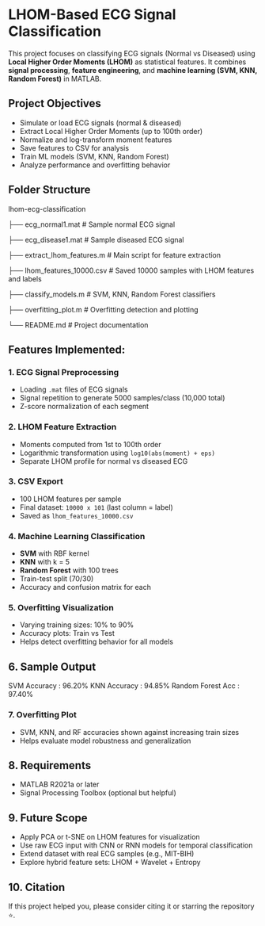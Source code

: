 # LHOM-Based ECG Signal Classification
This project focuses on classifying ECG signals (Normal vs Diseased) using **Local Higher Order Moments (LHOM)** as statistical features. 
It combines **signal processing**, **feature engineering**, and **machine learning (SVM, KNN, Random Forest)** in MATLAB.

## Project Objectives
- Simulate or load ECG signals (normal & diseased)
- Extract Local Higher Order Moments (up to 100th order)
- Normalize and log-transform moment features
- Save features to CSV for analysis
- Train ML models (SVM, KNN, Random Forest)
- Analyze performance and overfitting behavior

##  Folder Structure
lhom-ecg-classification

├──    ecg_normal1.mat # Sample normal ECG signal

├──    ecg_disease1.mat # Sample diseased ECG signal

├──    extract_lhom_features.m # Main script for feature extraction

├──    lhom_features_10000.csv # Saved 10000 samples with LHOM features and labels

├──    classify_models.m # SVM, KNN, Random Forest classifiers

├──    overfitting_plot.m # Overfitting detection and plotting

└──    README.md # Project documentation

##  Features Implemented:

###  1. ECG Signal Preprocessing
- Loading `.mat` files of ECG signals
- Signal repetition to generate 5000 samples/class (10,000 total)
- Z-score normalization of each segment

###  2. LHOM Feature Extraction
- Moments computed from 1st to 100th order
- Logarithmic transformation using `log10(abs(moment) + eps)`
- Separate LHOM profile for normal vs diseased ECG

###  3. CSV Export
- 100 LHOM features per sample
- Final dataset: `10000 x 101` (last column = label)
- Saved as `lhom_features_10000.csv`

###  4. Machine Learning Classification
- **SVM** with RBF kernel  
- **KNN** with k = 5  
- **Random Forest** with 100 trees  
- Train-test split (70/30)
- Accuracy and confusion matrix for each

###  5. Overfitting Visualization
- Varying training sizes: 10% to 90%
- Accuracy plots: Train vs Test
- Helps detect overfitting behavior for all models

##  6. Sample Output
   SVM Accuracy : 96.20%
   KNN Accuracy : 94.85%
   Random Forest Acc : 97.40%

###  7. Overfitting Plot
- SVM, KNN, and RF accuracies shown against increasing train sizes
- Helps evaluate model robustness and generalization

##  8. Requirements
- MATLAB R2021a or later
- Signal Processing Toolbox (optional but helpful)

##  9. Future Scope
- Apply PCA or t-SNE on LHOM features for visualization
- Use raw ECG input with CNN or RNN models for temporal classification
- Extend dataset with real ECG samples (e.g., MIT-BIH)
- Explore hybrid feature sets: LHOM + Wavelet + Entropy

##  10. Citation
If this project helped you, please consider citing it or starring the repository ⭐.
